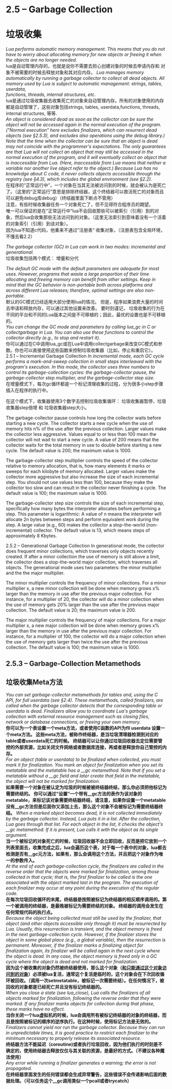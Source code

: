 

# 2.5 – Garbage Collection
# 垃圾收集
*Lua performs automatic memory management. This means that you do not have to worry about allocating memory for new objects or freeing it when the objects are no longer needed.*  
lua是自动管理内存的，也就是说你不需要去担心创建对象的时候去申请内存和 对象不被需要的时候去释放对象和其对应内存。
*Lua manages memory automatically by running a garbage collector to collect all dead objects. All memory used by Lua is subject to automatic management: strings, tables, userdata,  
functions, threads, internal structures, etc.*  
lua是通过垃圾收集器去收集死亡的对象来自动管理内存。所有的对象使用的内存都是自动管理了，这些对象包括strings, tables, userdata,functions, threads, internal structures, 等等.  
*An object is considered dead as soon as the collector can be sure the object will not be accessed again in the normal execution of the program.
("Normal execution" here excludes finalizers, which can resurrect dead objects (see §2.5.3), and excludes also operations using the debug library.) 
Note that the time when the collector can be sure that an object is dead may not coincide with the programmer's expectations. 
The only guarantees are that Lua will not collect an object that may still be accessed in the normal execution of the program, and it will eventually 
collect an object that is inaccessible from Lua. (Here, inaccessible from Lua means that neither a variable nor another live object refer to the object.) 
Because Lua has no knowledge about C code, it never collects objects accessible through the registry (see §4.3), which includes the global environment (see §2.2).*  
在程序的“正常运行中”，一个对象在当其无法被访问到的时候，就会被认为是死亡了。（这里的“正常运行”意思是排除终结器，这个终结器可以救活死亡的对象而且可以避免debug库debug）（终结器里面下断点不管用）  
注意，有些时候收集器任务一个对象死亡了，但不见得符合程序员的期望。  
唯一可以保证的是在“正常运行中”lua不会回收那些可以被索引（引用）到的对象，然后lua会收集那些无法访问到的对象。（这里无法索引到意味着没有一个活着的对象索引（引用）到该对象）。  
因为lua不知道c代码，他重来不通过”注册表“ 收集对象，（注册表包含全局环境，不懂去看2.2）  

*The garbage collector (GC) in Lua can work in two modes: incremental and generational.*  
垃圾收集包括两个模式： 增量和分代

*The default GC mode with the default parameters are adequate for most uses. However, programs that waste a large proportion 
of their time allocating and freeing memory can benefit from other settings. Keep in mind that the GC behavior is non-portable 
both across platforms and across different Lua releases; therefore, optimal settings are also non-portable.*  
默认的GC模式已经适用大部分使用lua的情况。 但是，程序如果浪费大量的时间去申请和释放内存，可以通过其他设置来改善。 要时刻谨记，
垃圾收集的行为在不同的平台和不同的Lua版本之间是不可移植的；因此，最优的设置也是不可移植的。  
*You can change the GC mode and parameters by calling lua_gc in C or collectgarbage in Lua. You can also use these functions
to control the collector directly (e.g., to stop and restart it).*  
你可以通过在C中调用lua_gc或在Lua中调用collectgarbage来改变GC模式和参数。你也可以直接使用这些函数来控制垃圾收集器（比如，停止和重启它）。  
2.5.1 – Incremental Garbage Collection
*In incremental mode, each GC cycle performs a mark-and-sweep collection in small steps interleaved with the program's execution. 
In this mode, the collector uses three numbers to control its garbage-collection cycles: the garbage-collector pause, the garbage-collector step multiplier,
and the garbage-collector step size.*  
在增量模式下，每次gc循环都是一个标记清理收集的过程，分为很多小step步骤插入在程序的执行中。

在这个模式下，收集器使用3个数字去控制垃圾收集循环： 垃圾收集器暂停，垃圾收集器step倍增 和 垃圾收集器step大小。

The garbage-collector pause controls how long the collector waits before starting a new cycle. The collector starts a new cycle when the use of memory hits n% of 
the use after the previous collection. Larger values make the collector less aggressive. Values equal to or less than 100 mean the collector will not wait to start a new cycle. 
A value of 200 means that the collector waits for the total memory in use to double before starting a new cycle. The default value is 200; the maximum value is 1000.

The garbage-collector step multiplier controls the speed of the collector relative to memory allocation, that is, how many elements it marks or sweeps for 
each kilobyte of memory allocated. Larger values make the collector more aggressive but also increase the size of each incremental step. You should not use values less than 100, 
because they make the collector too slow and can result in the collector never finishing a cycle. The default value is 100; the maximum value is 1000.

The garbage-collector step size controls the size of each incremental step, specifically how many bytes the interpreter allocates before performing a step. 
This parameter is logarithmic: A value of n means the interpreter will allocate 2n bytes between steps and perform equivalent work during the step.
A large value (e.g., 60) makes the collector a stop-the-world (non-incremental) collector. The default value is 13, which means steps of approximately 8 Kbytes.

2.5.2 – Generational Garbage Collection
In generational mode, the collector does frequent minor collections, which traverses only objects recently created. If after a minor collection the use of memory is still above a limit, 
the collector does a stop-the-world major collection, which traverses all objects. The generational mode uses two parameters: the minor multiplier and the the major multiplier.

The minor multiplier controls the frequency of minor collections. For a minor multiplier x, a new minor collection will be done when memory grows x% larger than the memory 
in use after the previous major collection. For instance, for a multiplier of 20, the collector will do a minor collection when the use of memory gets 20% larger than 
the use after the previous major collection. The default value is 20; the maximum value is 200.

The major multiplier controls the frequency of major collections. For a major multiplier x, a new major collection will be done when memory grows x% larger than 
the memory in use after the previous major collection. For instance, for a multiplier of 100, the collector will do a major collection when the use of memory gets larger than 
twice the use after the previous collection. The default value is 100; the maximum value is 1000.


## 2.5.3 – Garbage-Collection Metamethods
## 垃圾收集Meta方法
*You can set garbage-collector metamethods for tables and, using the C API, for full userdata (see §2.4). These metamethods, called finalizers, are called when 
the garbage collector detects that the corresponding table or userdata is dead. Finalizers allow you to coordinate Lua's garbage collection with external resource
management such as closing files, network or database connections, or freeing your own memory.*  
**你可以为一个表设置一个meta方法，或者使用C函数的API为fll userdata 设置一个meta方法。
这些meta方法，被称作终结器，是当垃圾清理器检测到对应的table或者userdata死亡的时候。
终结器可以让你通过垃圾回收器去定位需要管控的外部资源，比如关闭文件网络或者数据库连接，再或者是释放你自己管控的内存。**  
*For an object (table or userdata) to be finalized when collected, you must mark it for finalization. You mark an object for finalization when you set its metatable and the metatable has a __gc metamethod. Note that if you set a metatable without a __gc field and later create that field in the metatable, the object will not be marked for finalization.*  
**如果需要一个对象在被认定为垃圾的时候被被终结器终结，那么你必须把他标记为需要终结的。 你可以通过“设置”一个带有__gc方法的表作为该对象的metatable，来标记该对象需要终结器终结，请注意，如果你设置一个metatable没有__gc方法但是后面你又添加上去，那么这个对象不会被标记为需要终结器终结。**
*When a marked object becomes dead, it is not collected immediately by the garbage collector. Instead, Lua puts it in a list. After the collection, Lua goes through that list. For each object in the list, it checks the object's __gc metamethod: If it is present, Lua calls it with the object as its single argument.*  
**当一个被标记的对象死亡的时候，垃圾回收器不会立即回收，反而是把它放到一个列表里面去，收集完成之后，lua会遍历这个表，对于每一个表中的对象，lua都去检测是否有__gc元方法，如果有，那么会调用这个方法，并且把这个对象作为唯一的参数传入。**  
*At the end of each garbage-collection cycle, the finalizers are called in the reverse order that the objects were marked for finalization, among those collected in that cycle; that is, the first finalizer to be called is the one associated with the object marked last in the program. The execution of each finalizer may occur at any point during the execution of the regular code.*  
**在每次垃圾回收循环的末尾，终结器是按照被标记为终结器的相反顺序调用的。第一个被调用的终结器，是最晚被标记为需要终结的对象。 终结器的调用会发生在任何常规代码的执行点。**  
*Because the object being collected must still be used by the finalizer, that object (and other objects accessible only through it) must be resurrected by Lua. Usually, this resurrection is transient, and the object memory is freed in the next garbage-collection cycle. However, if the finalizer stores the object in some global place (e.g., a global variable), then the resurrection is permanent. Moreover, if the finalizer marks a finalizing object for finalization again, its finalizer will be called again in the next cycle where the object is dead. In any case, the object memory is freed only in a GC cycle where the object is dead and not marked for finalization.*  
**因为这个被收集的对象仍然被终结器使用，那么这个对象（<u>和只能通过这个对象访问到的对象</u>）必须被lua复活，通常这个复活是临时的，这个对象会在下次回收循环被回收。（调用一次setmetatable，被标记一次需要终结）。在任何情况下，被回收的对象都是已经死亡并且没有标记终结器的。**  
*When you close a state (see lua_close), Lua calls the finalizers of all objects marked for finalization, following the reverse order that they were marked. If any finalizer marks objects for collection during that phase, these marks have no effect.*  
**当你关闭一个lua虚拟机的时候，lua会调用所有被标记终结器的对象的终结器，而且是按照被标记的顺序的逆序执行。在这种时候，使用标记方法是无效的。**  
*Finalizers cannot yield nor run the garbage collector. Because they can run in unpredictable times, it is good practice to restrict each finalizer to the minimum necessary to properly release its associated resource.*  
**终结器方法不能延迟（coroutine)或者执行垃圾回收，因为他们执行的时刻是不确定的，使用终结器去释放仅仅与其关联的资源，是最好的方式。（不建议各种魔法使用）**  
*Any error while running a finalizer generates a warning; the error is not propagated.*  
**在终结器里面发生的任何错误都会生成异常警告，这些错误不会传递影响后面的数据处理。（可以任务这个__gc调用类似一个pcall或者trycatch）**  
